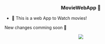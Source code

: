 ### <div align="center">MovieWebApp 🚀</div>  
  

- 🔭 This is a web App to Watch movies!  
  

New changes comming soon 🙌  
  

<div align="center">
<img src="https://media.tenor.com/OAZ6t5iGLGQAAAAM/movie-time.gif" align="center" height="" width="" />
</div>  